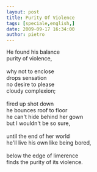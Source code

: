 ```yaml
---
layout: post
title: Purity Of Violence
tags: [speciale,english,]
date: 2009-09-17 16:34:00
author: pietro
---
```

He found his balance<br/>purity of violence,<br/><br/>why not to enclose<br/>drops sensation<br/>no desire to please<br/>cloudy complexion;<br/><br/>fired up shot down<br/>he bounces roof to floor<br/>he can't hide behind her gown<br/>but I wouldn't be so sure,<br/><br/>until the end of her world<br/>he'll live his own like being bored,<br/><br/>below the edge of limerence<br/>finds the purity of its violence.
